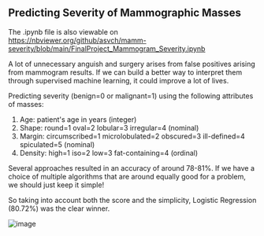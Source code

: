 ## Predicting Severity of Mammographic Masses

The .ipynb file is also viewable on https://nbviewer.org/github/asvch/mamm-severity/blob/main/FinalProject_Mammogram_Severity.ipynb

A lot of unnecessary anguish and surgery arises from false positives arising from mammogram results. If we can build a better way to interpret them through supervised machine learning, it could improve a lot of lives.

Predicting severity (benign=0 or malignant=1) using the following attributes of masses: 
1. Age: patient's age in years (integer)
2. Shape: round=1 oval=2 lobular=3 irregular=4 (nominal)
3. Margin: circumscribed=1 microlobulated=2 obscured=3 ill-defined=4 spiculated=5 (nominal)
4. Density: high=1 iso=2 low=3 fat-containing=4 (ordinal)

Several approaches resulted in an accuracy of around 78-81%. If we have a choice of multiple algorithms that are around equally good for a problem, we should just keep it simple! 

So taking into account both the score and the simplicity, Logistic Regression (80.72%) was the clear winner.

![image](https://github.com/user-attachments/assets/b47bf552-5336-4646-b209-730748d05502)
